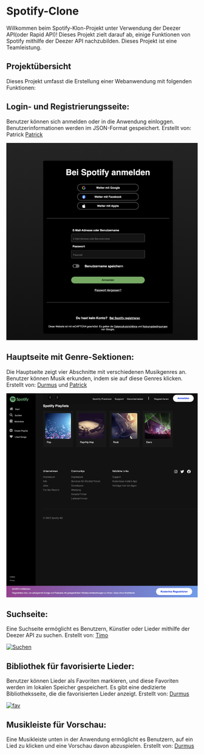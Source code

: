 # Spotify-Clone

Willkommen beim Spotify-Klon-Projekt unter Verwendung der Deezer API(oder Rapid API)! Dieses Projekt zielt darauf ab, einige Funktionen von Spotify mithilfe der Deezer API nachzubilden. Dieses Projekt ist eine Teamleistung.

## Projektübersicht

Dieses Projekt umfasst die Erstellung einer Webanwendung mit folgenden Funktionen:

## Login- und Registrierungsseite:

Benutzer können sich anmelden oder in die Anwendung einloggen. Benutzerinformationen werden im JSON-Format gespeichert. Erstellt von: Patrick [Patrick](https://github.com/PatrickZablocki)

[![login](./Public/anmelden.png)](#)

## Hauptseite mit Genre-Sektionen:

Die Hauptseite zeigt vier Abschnitte mit verschiedenen Musikgenres an. Benutzer können Musik erkunden, indem sie auf diese Genres klicken. Erstellt von: [Durmus](https://github.com/DrCetmi) und [Patrick](https://github.com/PatrickZablocki)

[![home](./Public/startseite.png)](#)

## Suchseite:

Eine Suchseite ermöglicht es Benutzern, Künstler oder Lieder mithilfe der Deezer API zu suchen. Erstellt von: [Timo](https://github.com/Pflasterlix)

[![Suchen](./Public/suchseite.png)](#)

## Bibliothek für favorisierte Lieder:

Benutzer können Lieder als Favoriten markieren, und diese Favoriten werden im lokalen Speicher gespeichert. Es gibt eine dedizierte Bibliotheksseite, die die favorisierten Lieder anzeigt. Erstellt von: [Durmus](https://github.com/DrCetmi)

[![fav](./Public/favoritenliste.png)](#)

## Musikleiste für Vorschau:

Eine Musikleiste unten in der Anwendung ermöglicht es Benutzern, auf ein Lied zu klicken und eine Vorschau davon abzuspielen. Erstellt von: [Durmus](https://github.com/DrCetmi)
